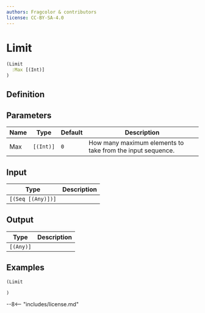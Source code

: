 ```yaml
---
authors: Fragcolor & contributors
license: CC-BY-SA-4.0
---
```



# Limit

```clojure
(Limit
  :Max [(Int)]
)
```


## Definition




## Parameters

| Name | Type | Default | Description |
|------|------|---------|-------------|
| Max | `[(Int)]` | `0` | How many maximum elements to take from the input sequence. |


## Input

| Type | Description |
|------|-------------|
| `[(Seq [(Any)])]` |  |


## Output

| Type | Description |
|------|-------------|
| `[(Any)]` |  |


## Examples

```clojure
(Limit

)
```


--8<-- "includes/license.md"
